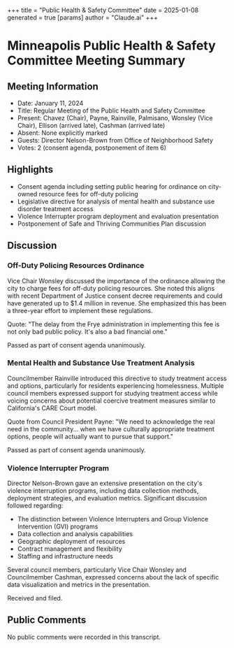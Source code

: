 +++
title = "Public Health & Safety Committee"
date = 2025-01-08
 generated = true
[params]
  author = "Claude.ai"
+++

# Minneapolis Public Health & Safety Committee Meeting Summary

## Meeting Information
- Date: January 11, 2024
- Title: Regular Meeting of the Public Health and Safety Committee
- Present: Chavez (Chair), Payne, Rainville, Palmisano, Wonsley (Vice Chair), Ellison (arrived late), Cashman (arrived late)
- Absent: None explicitly marked
- Guests: Director Nelson-Brown from Office of Neighborhood Safety
- Votes: 2 (consent agenda, postponement of item 6)

## Highlights
- Consent agenda including setting public hearing for ordinance on city-owned resource fees for off-duty policing
- Legislative directive for analysis of mental health and substance use disorder treatment access
- Violence Interrupter program deployment and evaluation presentation
- Postponement of Safe and Thriving Communities Plan discussion

## Discussion

### Off-Duty Policing Resources Ordinance
Vice Chair Wonsley discussed the importance of the ordinance allowing the city to charge fees for off-duty policing resources. She noted this aligns with recent Department of Justice consent decree requirements and could have generated up to $1.4 million in revenue. She emphasized this has been a three-year effort to implement these regulations.

Quote: "The delay from the Frye administration in implementing this fee is not only bad public policy. It's also a bad financial one."

Passed as part of consent agenda unanimously.

### Mental Health and Substance Use Treatment Analysis
Councilmember Rainville introduced this directive to study treatment access and options, particularly for residents experiencing homelessness. Multiple council members expressed support for studying treatment access while voicing concerns about potential coercive treatment measures similar to California's CARE Court model.

Quote from Council President Payne: "We need to acknowledge the real need in the community... when we have culturally appropriate treatment options, people will actually want to pursue that support."

Passed as part of consent agenda unanimously.

### Violence Interrupter Program
Director Nelson-Brown gave an extensive presentation on the city's violence interruption programs, including data collection methods, deployment strategies, and evaluation metrics. Significant discussion followed regarding:
- The distinction between Violence Interrupters and Group Violence Intervention (GVI) programs
- Data collection and analysis capabilities
- Geographic deployment of resources
- Contract management and flexibility
- Staffing and infrastructure needs

Several council members, particularly Vice Chair Wonsley and Councilmember Cashman, expressed concerns about the lack of specific data visualization and metrics in the presentation.

Received and filed.

## Public Comments
No public comments were recorded in this transcript.
